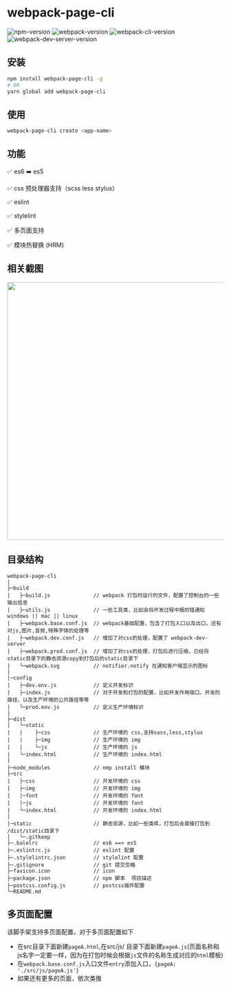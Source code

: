 # webpack-page-cli

![npm-version](https://img.shields.io/npm/v/webpack-page-cli.svg?style=flat) ![webpack-version](https://img.shields.io/badge/webpack-v4.8.3-brightgreen.svg) ![webpack-cli-version](https://img.shields.io/badge/webpack--cli-v3.1.1-brightgreen.svg) ![webpack-dev-server-version](https://img.shields.io/badge/webpack--dev--server-v3.1.4-brightgreen.svg) 


## 安装

``` bash 
npm install webpack-page-cli -g 
# OR
yarn global add webpack-page-cli
```

## 使用

``` bash 
webpack-page-cli create <app-name>
```

## 功能

:white_check_mark: es6 ➡️ es5

:white_check_mark: css 预处理器支持（scss less stylus）

:white_check_mark: eslint

:white_check_mark: stylelint

:white_check_mark: 多页面支持

:white_check_mark: 模块热替换 (HRM)

## 相关截图

<img width=600 src='https://user-images.githubusercontent.com/20694238/58763330-d0b54600-858b-11e9-8234-53a3dd264db4.png'>

## 目录结构
    webpack-page-cli
    |
    ├─build
    |   ├─build.js              // webpack 打包时运行的文件，配置了控制台的一些输出信息         
    |   ├─utils.js              // 一些工具类，比如会将开发过程中报的错通知windows || mac || linux
    |   ├─webpack.base.conf.js  // webpack基础配置，包含了打包入口以及出口，还有对js,图片,音频,特殊字体的处理等
    |   ├─webpack.dev.conf.js   // 增加了对css的处理，配置了 webpack-dev-server
    |   ├─webpack.prod.conf.js  // 增加了对css的处理，打包后进行压缩，已经将static目录下的静态资源copy到打包后的static目录下
    |   └─webpack.svg           // notifier.notify 在通知客户端显示的图标
    |
    |─config
    |   ├─dev.env.js            // 定义开发标识     
    |   ├─index.js              // 对于开发和打包的配置，比如开发作用端口，开发的路径，以及生产环境的公共路径等等
    |   └─prod.env.js           // 定义生产环境标识
    |  
    ├─dist
    |   └─static
    |   |    ├─css              // 生产环境的 css,支持sass,less,stylus
    |   |    ├─img              // 生产环境的 img
    |   |    └─js               // 生产环境的 js
    |   └─index.html            // 生产环境的 index.html
    |         
    ├─node_modules              // nmp install 模块
    ├─src
    |   ├─css                   // 开发环境的 css
    |   ├─img                   // 开发环境的 img
    |   |─font                  // 开发环境的 font
    |   |─js                    // 开发环境的 font
    |   └─index.html            // 开发环境的 index.html
    |
    |─static                    // 静态资源，比如一些类库，打包后会直接打包到 /dist/static目录下
    |   └─.gitkeep
    ├─.balelrc                  // es6 ==> es5
    ├─.eslintrc.js              // eslint 配置
    ├─.stylelintrc.json         // stylelint 配置   
    ├─.gitignore                // git 提交忽略
    ├─favicon.icon              // icon
    ├─package.json              // npm 脚本  项目描述
    ├─postcss.config.js         // postcss插件配置
    └─README.md


## 多页面配置

该脚手架支持多页面配置，对于多页面配置如下
- 在src目录下面新建`pageA.html`,在src/js/ 目录下面新建`pageA.js`(页面名称和js名字一定要一样，因为在打包时候会根据`js`文件的名称生成对应的`html`模板)
- 在`webpack.base.conf.js`入口文件`entry`添加入口，`{pageA: './src/js/pageA.js'}`
- 如果还有更多的页面，依次类推
